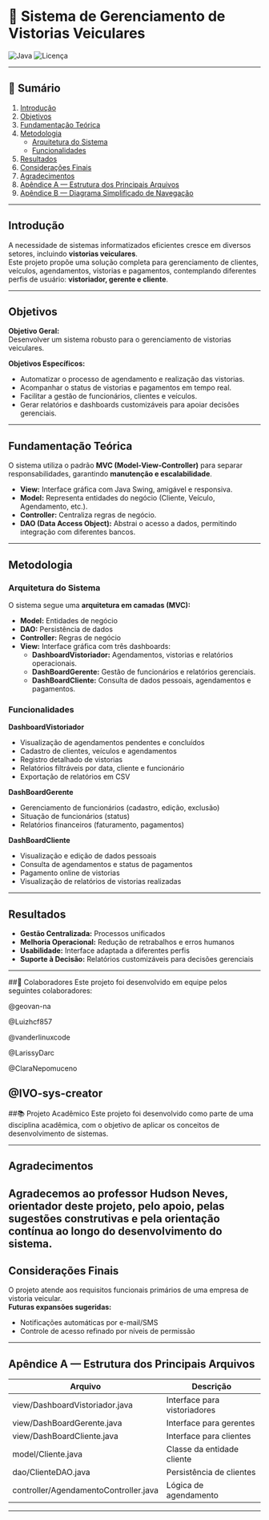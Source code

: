 # 🚗 Sistema de Gerenciamento de Vistorias Veiculares

![Java](https://img.shields.io/badge/Java-17-blue)
![Licença](https://img.shields.io/badge/Licença-MIT-green)

---

## 📑 Sumário

1. [Introdução](#introdução)  
2. [Objetivos](#objetivos)  
3. [Fundamentação Teórica](#fundamentação-teórica)  
4. [Metodologia](#metodologia)  
   - [Arquitetura do Sistema](#arquitetura-do-sistema)  
   - [Funcionalidades](#funcionalidades)  
5. [Resultados](#resultados)  
6. [Considerações Finais](#considerações-finais)  
7. [Agradecimentos](#agradecimentos)  
8. [Apêndice A — Estrutura dos Principais Arquivos](#apêndice-a-—-estrutura-dos-principais-arquivos)  
9. [Apêndice B — Diagrama Simplificado de Navegação](#apêndice-b-—-diagrama-simplificado-de-navegação)  

---

## Introdução

A necessidade de sistemas informatizados eficientes cresce em diversos setores, incluindo **vistorias veiculares**.  
Este projeto propõe uma solução completa para gerenciamento de clientes, veículos, agendamentos, vistorias e pagamentos, contemplando diferentes perfis de usuário: **vistoriador, gerente e cliente**.

---

## Objetivos

**Objetivo Geral:**  
Desenvolver um sistema robusto para o gerenciamento de vistorias veiculares.  

**Objetivos Específicos:**  
- Automatizar o processo de agendamento e realização das vistorias.  
- Acompanhar o status de vistorias e pagamentos em tempo real.  
- Facilitar a gestão de funcionários, clientes e veículos.  
- Gerar relatórios e dashboards customizáveis para apoiar decisões gerenciais.

---

## Fundamentação Teórica

O sistema utiliza o padrão **MVC (Model-View-Controller)** para separar responsabilidades, garantindo **manutenção e escalabilidade**.  
- **View:** Interface gráfica com Java Swing, amigável e responsiva.  
- **Model:** Representa entidades do negócio (Cliente, Veículo, Agendamento, etc.).  
- **Controller:** Centraliza regras de negócio.  
- **DAO (Data Access Object):** Abstrai o acesso a dados, permitindo integração com diferentes bancos.

---

## Metodologia

### Arquitetura do Sistema

O sistema segue uma **arquitetura em camadas (MVC):**  

- **Model:** Entidades de negócio  
- **DAO:** Persistência de dados  
- **Controller:** Regras de negócio  
- **View:** Interface gráfica com três dashboards:  
  - **DashboardVistoriador:** Agendamentos, vistorias e relatórios operacionais.  
  - **DashBoardGerente:** Gestão de funcionários e relatórios gerenciais.  
  - **DashBoardCliente:** Consulta de dados pessoais, agendamentos e pagamentos.

### Funcionalidades

**DashboardVistoriador**  
- Visualização de agendamentos pendentes e concluídos  
- Cadastro de clientes, veículos e agendamentos  
- Registro detalhado de vistorias  
- Relatórios filtráveis por data, cliente e funcionário  
- Exportação de relatórios em CSV  

**DashBoardGerente**  
- Gerenciamento de funcionários (cadastro, edição, exclusão)  
- Situação de funcionários (status)  
- Relatórios financeiros (faturamento, pagamentos)  

**DashBoardCliente**  
- Visualização e edição de dados pessoais  
- Consulta de agendamentos e status de pagamentos  
- Pagamento online de vistorias  
- Visualização de relatórios de vistorias realizadas

---

## Resultados

- **Gestão Centralizada:** Processos unificados  
- **Melhoria Operacional:** Redução de retrabalhos e erros humanos  
- **Usabilidade:** Interface adaptada a diferentes perfis  
- **Suporte à Decisão:** Relatórios customizáveis para decisões gerenciais

---
##👥 Colaboradores
Este projeto foi desenvolvido em equipe pelos seguintes colaboradores:

@geovan-na

@Luizhcf857

@vanderlinuxcode

@LarissyDarc

@ClaraNepomuceno

@IVO-sys-creator
---
##📚 Projeto Acadêmico
Este projeto foi desenvolvido como parte de uma disciplina acadêmica, com o objetivo de aplicar os conceitos de desenvolvimento de sistemas.

---
## Agradecimentos

Agradecemos ao professor **Hudson Neves**, orientador deste projeto, pelo apoio, pelas sugestões construtivas e pela orientação contínua ao longo do desenvolvimento do sistema.
---

## Considerações Finais

O projeto atende aos requisitos funcionais primários de uma empresa de vistoria veicular.  
**Futuras expansões sugeridas:**  
- Notificações automáticas por e-mail/SMS  
- Controle de acesso refinado por níveis de permissão

---

## Apêndice A — Estrutura dos Principais Arquivos

| Arquivo | Descrição |
|---------|-----------|
| view/DashboardVistoriador.java | Interface para vistoriadores |
| view/DashBoardGerente.java | Interface para gerentes |
| view/DashBoardCliente.java | Interface para clientes |
| model/Cliente.java | Classe da entidade cliente |
| dao/ClienteDAO.java | Persistência de clientes |
| controller/AgendamentoController.java | Lógica de agendamento |

---



